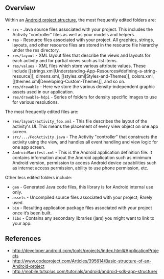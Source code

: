 ## Overview

Within an [Android project structure](https://i.imgur.com/KDSWUXt.png), the most frequently edited folders are:

* `src` - Java source files associated with your project. This includes the Activity "controller" files as well as your models and helpers.
* `res` - Resource files associated with your project. All graphics, strings, layouts, and other resource files are stored in the resource file hierarchy under the res directory. 
* `res/layout` - XML layout files that describe the views and layouts for each activity and for partial views such as list items.
* `res/values` - XML files which store various attribute values. These include [[strings.xml|Understanding-App-Resources#defining-a-string-resource]], dimens.xml, [[styles.xml|Styles-and-Themes]], colors.xml, [[themes.xml|Developing-Custom-Themes]], and so on.
* `res/drawable` - Here we store the various density-independent graphic assets used in our application.
* `res/drawable-hdpi` - Series of folders for density specific images to use for various resolutions.

The most frequently edited files are:

* `res/layout/activity_foo.xml` - This file describes the layout of the activity's UI. This means the placement of every view object on one app screen.
* `src/.../FooActivity.java` - The Activity "controller" that constructs the activity using the view, and handles all event handling and view logic for one app screen.
* `AndroidManifest.xml` - This is the Android application definition file. It contains information about the Android application such as minimum Android version, permission to access Android device capabilities such as internet access permission, ability to use phone permission, etc.

Other less edited folders include:

* `gen` - Generated Java code files, this library is for Android internal use only.
* `assets` - Uncompiled source files associated with your project; Rarely used.
* `bin` - Resulting application package files associated with your project once it’s been built.
* `libs` - Contains any secondary libraries (jars) you might want to link to your app.

## References

 * <http://developer.android.com/tools/projects/index.html#ApplicationProjects>
 * <http://www.codeproject.com/Articles/395614/Basic-structure-of-an-Android-project>
 * <http://mobile.tutsplus.com/tutorials/android/android-sdk-app-structure/>